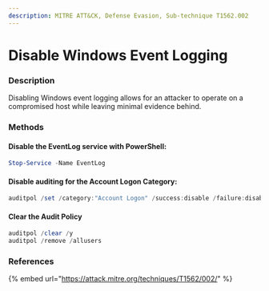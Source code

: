 ```yaml
---
description: MITRE ATT&CK, Defense Evasion, Sub-technique T1562.002
---
```


# Disable Windows Event Logging

### Description

Disabling Windows event logging allows for an attacker to operate on a compromised host while leaving minimal evidence behind.&#x20;

### Methods

#### Disable the EventLog service with PowerShell:

```powershell
Stop-Service -Name EventLog
```

#### Disable auditing for the Account Logon Category:

```powershell
auditpol /set /category:"Account Logon" /success:disable /failure:disable
```

#### Clear the Audit Policy

```powershell
auditpol /clear /y
auditpol /remove /allusers
```

### References

{% embed url="https://attack.mitre.org/techniques/T1562/002/" %}
